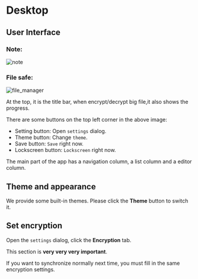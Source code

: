 # Desktop

## User Interface

### Note:

![note](/images/user_guide/note.png)

### File safe:

![file_manager](/images/user_guide/file_safe.png)

At the top, it is the title bar, when encrypt/decrypt big file,it also shows the progress.

There are some buttons on the top left corner in the above image:

- Setting button: Open `settings` dialog.
- Theme button: Change `theme`.
- Save button: `Save` right now.
- Lockscreen button: `Lockscreen` right now.

The main part of the app has a navigation column, a list column and a editor column.

## Theme and appearance
We provide some built-in themes. Please click the **Theme** button to switch it.

## Set encryption

Open the `settings` dialog, click the **Encryption** tab.

This section is **very very very important**.

If you want to synchronize normally next time, you must fill in the same encryption settings.